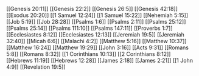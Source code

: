 [[Genesis 20:11]]
[[Genesis 22:2]]
[[Genesis 26:5]]
[[Genesis 42:18]]
[[Exodus 20:20]]
[[1 Samuel 12:24]]
[[1 Samuel 15:22]]
[[Nehemiah 5:15]]
[[Job 5:19]]
[[Job 28:28]]
[[Psalms 1:6]]
[[Psalms 2:11]]
[[Psalms 25:12]]
[[Psalms 25:14]]
[[Psalms 111:10]]
[[Psalms 147:11]]
[[Proverbs 1:7]]
[[Ecclesiastes 8:12]]
[[Ecclesiastes 12:13]]
[[Jeremiah 19:5]]
[[Jeremiah 32:40]]
[[Micah 6:6]]
[[Malachi 4:2]]
[[Matthew 5:16]]
[[Matthew 10:37]]
[[Matthew 16:24]]
[[Matthew 19:29]]
[[John 3:16]]
[[Acts 9:31]]
[[Romans 5:8]]
[[Romans 8:32]]
[[1 Corinthians 10:13]]
[[2 Corinthians 8:12]]
[[Hebrews 11:19]]
[[Hebrews 12:28]]
[[James 2:18]]
[[James 2:21]]
[[1 John 4:9]]
[[Revelation 19:5]]

